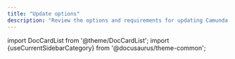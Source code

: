 ```yaml
---
title: "Update options"
description: "Review the options and requirements for updating Camunda 8 Self-Managed on a variety of platforms."
---
```


import DocCardList from '@theme/DocCardList';
import {useCurrentSidebarCategory} from '@docusaurus/theme-common';

<DocCardList queryString items={useCurrentSidebarCategory().items}/>
